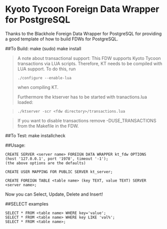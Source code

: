 # Kyoto Tycoon Foreign Data Wrapper for PostgreSQL

Thanks to the Blackhole Foreign Data Wrapper for PostgreSQL for providing
a good template of how to build FDWs for PostgreSQL.

##To Build:
    make
    (sudo) make install

> A note about transactional support:
> This FDW supports Kyoto Tycoon transactions via LUA scripts.
Therefore, KT needs to be compiled with LUA support. To do this,
run
>
>     ./configure --enable-lua
>
> when compiling KT.
>
> Furthermore the ktserver has to be started with tranactions.lua loaded:

>     ./ktserver -scr <fdw directory>/transactions.lua

> If you want to disable transactions remove -DUSE_TRANSACTIONS from the
> Makefile in the FDW.

##To Test:
    make installcheck

##Usage:

    CREATE SERVER <server name> FOREIGN DATA WRAPPER kt_fdw OPTIONS
    (host '127.0.0.1', port '1978', timeout '-1');
    (the above options are the defaults)

    CREATE USER MAPPING FOR PUBLIC SERVER kt_server;

    CREATE FOREIGN TABLE <table name> (key TEXT, value TEXT) SERVER <server name>;

Now you can Select, Update, Delete and Insert!

##SELECT examples

    SELECT * FROM <table name> WHERE key='value';
    SELECT * FROM <table name> WHERE key LIKE 'val%';
    SELECT * FROM <table name>;
